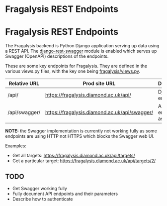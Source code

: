 # Fragalysis REST Endpoints
# Fragalysis REST Endpoints

The Fragalysis backend is Python Django application serving up data using a REST API.
The [django-rest-swagger](https://django-rest-swagger.readthedocs.io/en/latest/) module
is enabled which serves up Swagger (OpenAPI) descriptions of the endpoints.

These are some key endpoints for Fragalysis.
They are defined in the various views.py files, with the key one being
[fragalysis/views.py]().

| Relative URL  | Prod site URL                                  | Description |
| ------------- | ---------------------------------------------- | ----------- |
| /api/         | https://fragalysis.diamond.ac.uk/api/          | Django API endpoints |
| /api/swagger/ | https://fragalysis.diamond.ac.uk/api/swagger/  | API endpoints as Swagger | 

**NOTE:** the Swagger implementation is currently not working fully as some endpoints are
using HTTP not HTTPS which blocks the Swagger web UI. 

Examples:
* Get all targets: https://fragalysis.diamond.ac.uk/api/targets/
* Get a particular target: https://fragalysis.diamond.ac.uk/api/targets/2/

## TODO

* Get Swagger working fully
* Fully document API endpoints and their parameters 
* Describe how to authenticate
